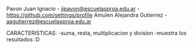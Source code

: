 Pavon Juan Ignacio -  jipavon@escuelasproa.edu.ar - https://github.com/settings/profile 
Amulen Alejandra Gutierrez - aagutierrez@escuelasproa.edu.ar 

CARACTERISTICAS:
-suma, resta, multiplicacion y division
-muestra los resultados :D
